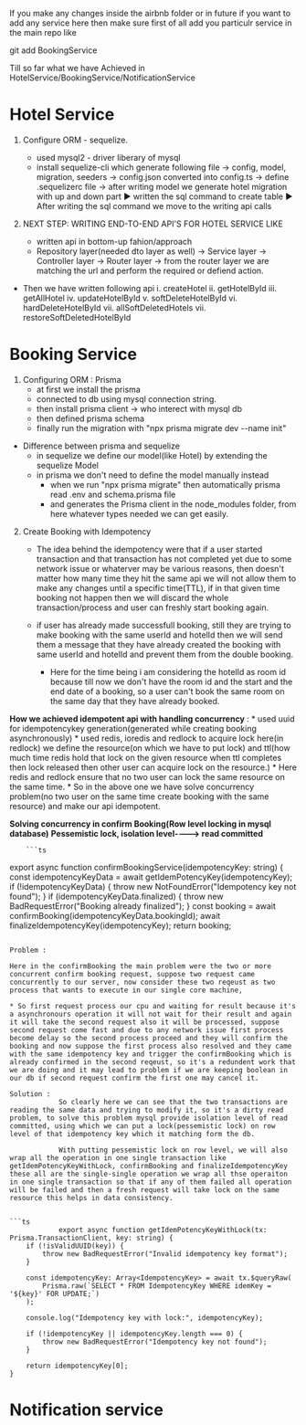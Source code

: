 If you make any changes inside the airbnb folder or in future if you want to add any service here then make sure first of all add you particulr service in the main repo like

git add BookingService

Till so far what we have Achieved in HotelService/BookingService/NotificationService

# Hotel Service

1. Configure ORM - sequelize.
    * used mysql2 - driver liberary of mysql
    * install sequelize-cli which generate following file
        → config, model, migration, seeders
        → config.json converted into config.ts
        → define .sequelizerc file
        → after writing model we generate hotel migration with up and down part
        ► written the sql command to create table
        ► After writing the sql command we move to the writing api calls

2. NEXT STEP: WRITING END-TO-END API'S FOR HOTEL SERVICE LIKE
    * written api in bottom-up fahion/approach
    * Repository layer(needed dto layer as well) → Service layer → Controller layer → Router layer → from the router layer we are matching the url and perform the required or defiend action. 

* Then we have written following api
    i. createHotel
    ii. getHotelById
    iii. getAllHotel
    iv. updateHotelById
    v. softDeleteHotelById
    vi. hardDeleteHotelById
    vii. allSoftDeletedHotels
    vii. restoreSoftDeletedHotelById

# Booking Service

1. Configuring ORM : Prisma
     * at first we install the prisma
     * connected to db using mysql connection string.
     * then install prisma client → who interect with mysql db
     * then defined prisma schema
     * finally run the migration with "npx prisma migrate dev --name init"
* Difference between prisma and sequelize
    * in sequelize we define our model(like Hotel) by extending the sequelize Model
    * in prisma we don't need to define the model manually instead
         * when we run "npx prisma migrate" then automatically prisma read .env and schema.prisma file
         * and generates the Prisma client in the node_modules folder, from here whatever types needed we can get easily.

2. Create Booking with Idempotency
    * The idea behind the idempotency were that if a user started transaction and that transaction has not completed yet due to some network issue or whaterver may be various reasons, then doesn't matter how many time they hit the same api we will not allow them to make any changes until a specific time(TTL), if in that given time booking not happen then we will discard the whole transaction/process and user can freshly start booking again.

    * if user has already made successfull booking, still they are trying to make booking with the same userId and hotelId then we will send them a message that they have already created the booking with same userId and hotelId and prevent them from the double booking.
        * Here for the time being i am considering the hotelId as room id because till now we don't have the room id and the start and the end date of a booking, so a user can't book the same room on the same day that they have already booked.

**How we achieved idempotent api with handling concurrency** : 
    * used uuid for idempotencykey generation(generated while creating booking asynchronously)
    * used  redis, ioredis and redlock to acquire lock here(in redlock) we define the resource(on which we have to put lock) and ttl(how much time redis hold that lock on the given resource when ttl completes then lock released then other user can acquire lock on the resource.)
    * Here redis and redlock ensure that no two user can lock the same resource on the same time.
    * So in the above one we have solve concurrency problem(no two user on the same time create booking with the same resource) and make our api idempotent.

**Solving concurrency in confirm Booking(Row level locking in mysql database)**
        **Pessemistic lock, isolation level----> read committed**

        ```ts
export async function confirmBookingService(idempotencyKey: string) {
    const idempotencyKeyData = await getIdemPotencyKey(idempotencyKey);
    if (!idempotencyKeyData) {
        throw new NotFoundError("Idempotency key not found");
    }
    if (idempotencyKeyData.finalized) {
        throw new BadRequestError("Booking already finalized");
    }
    const booking = await confirmBooking(idempotencyKeyData.bookingId);
    await finalizeIdempotencyKey(idempotencyKey);
    return booking;

```

Problem : 

Here in the confirmBooking the main problem were the two or more concurrent confirm booking request, suppose two request came concurrently to our server, now consider these two reqeust as two process that wants to execute in our single core machine,

* So first request process our cpu and waiting for result because it's a asynchronours operation it will not wait for their result and again it will take the second request also it will be processed, suppose second request come fast and due to any network issue first process become delay so the second process proceed and they will confirm the booking and now suppose the first process also resolved and they came with the same idempotency key and trigger the confirmBooking which is already confirmed in the second reqeust, so it's a redundent work that we are doing and it may lead to problem if we are keeping boolean in our db if second request confirm the first one may cancel it.

Solution : 
            So clearly here we can see that the two transactions are reading the same data and trying to modify it, so it's a dirty read problem, to solve this problem mysql provide isolation level of read committed, using which we can put a lock(pessemistic lock) on row level of that idempotency key which it matching form the db.

            With putting pessemistic lock on row level, we will also wrap all the operation in one single transaction like getIdemPotencyKeyWithLock, confirmBooking and finalizeIdempotencyKey these all are the single-single operation we wrap all thse operaiton in one single transaction so that if any of them failed all operation will be failed and then a fresh request will take lock on the same resource this helps in data consistency.

            
```ts
            export async function getIdemPotencyKeyWithLock(tx: Prisma.TransactionClient, key: string) {
    if (!isValidUUID(key)) {
        throw new BadRequestError("Invalid idempotency key format");
    }

    const idempotencyKey: Array<IdempotencyKey> = await tx.$queryRaw(
        Prisma.raw(`SELECT * FROM IdempotencyKey WHERE idemKey = '${key}' FOR UPDATE;`)
    );

    console.log("Idempotency key with lock:", idempotencyKey);

    if (!idempotencyKey || idempotencyKey.length === 0) {
        throw new BadRequestError("Idempotency key not found");
    }

    return idempotencyKey[0];
}
```

# Notification service



